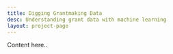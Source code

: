 ```yaml
---
title: Digging Grantmaking Data
desc: Understanding grant data with machine learning
layout: project-page
---
```


Content here..